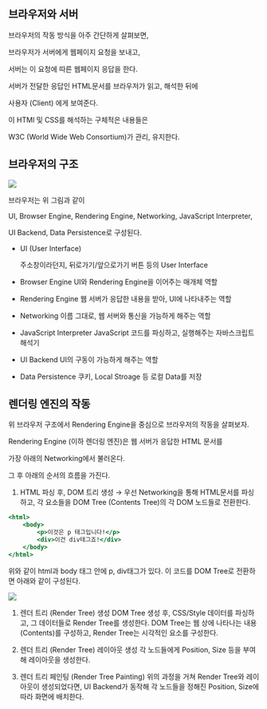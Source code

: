 ## 브라우저와 서버

브라우저의 작동 방식을 아주 간단하게 살펴보면,

브라우저가 서버에게 웹페이지 요청을 보내고,

서버는 이 요청에 따른 웹페이지 응답을 한다.

서버가 전달한 응답인 HTML문서를 브라우저가 읽고, 해석한 뒤에

사용자 (Client) 에게 보여준다.

이 HTMl 및 CSS를 해석하는 구체적은 내용들은

W3C (World Wide Web Consortium)가 관리, 유지한다.

## 브라우저의 구조

![](https://velog.velcdn.com/images/richard/post/0b6ca1da-9963-4b18-9ec6-d9acfc089614/image.png)

브라우저는 위 그림과 같이

UI, Browser Engine, Rendering Engine, Networking, JavaScript Interpreter,

UI Backend, Data Persistence로 구성된다.

- UI (User Interface)

  주소창이라던지, 뒤로가기/앞으로가기 버튼 등의 User Interface

- Browser Engine
  UI와 Rendering Engine을 이어주는 매개체 역할
- Rendering Engine
  웹 서버가 응답한 내용을 받아, UI에 나타내주는 역할
- Networking
  이름 그대로, 웹 서버와 통신을 가능하게 해주는 역할
- JavaScript Interpreter
  JavaScript 코드를 파싱하고, 실행해주는 자바스크립트 해석기
- UI Backend
  UI의 구동이 가능하게 해주는 역할
- Data Persistence
  쿠키, Local Stroage 등 로컬 Data를 저장

## 렌더링 엔진의 작동

위 브라우저 구조에서 Rendering Engine을 중심으로 브라우저의 작동을 살펴보자.

Rendering Engine (이하 렌더링 엔진)은 웹 서버가 응답한 HTML 문서를

가장 아래의 Networking에서 불러온다.

그 후 아래의 순서의 흐름을 가진다.

1. HTML 파싱 후, DOM 트리 생성
   → 우선 Networking을 통해 HTML문서를 파싱하고, 각 요소들을
   DOM Tree (Contents Tree)의 각 DOM 노드들로 전환한다.

```jsx
<html>
	<body>
		<p>이것은 p 태그입니다!</p>
		<div>이건 div태그죠!</div>
	</body>
</html>
```

위와 같이 html과 body 태그 안에 p, div태그가 있다.
이 코드를 DOM Tree로 전환하면 아래와 같이 구성된다.

![](https://velog.velcdn.com/images/richard/post/76aa4c2b-1c5f-4f87-8e55-d36fd961076c/image.png)

1. 렌더 트리 (Render Tree) 생성
   DOM Tree 생성 후, CSS/Style 데이터를 파싱하고, 그 데이터들로
   Render Tree를 생성한다.
   DOM Tree는 웹 상에 나타나는 내용(Contents)를 구성하고,
   Render Tree는 시각적인 요소를 구성한다.

2. 렌더 트리 (Render Tree) 레이아웃 생성
   각 노드들에게 Position, Size 등을 부여해 레이아웃을 생성한다.

3. 렌더 트리 페인팅 (Render Tree Painting)
   위의 과정을 거쳐 Render Tree와 레이아웃이 생성되었다면,
   UI Backend가 동작해 각 노드들을 정해진 Position, Size에 따라 화면에 배치한다.
